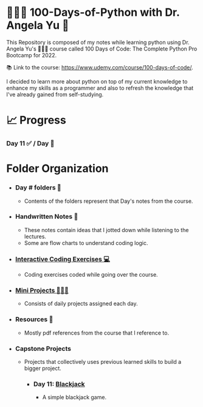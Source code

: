 # 👩🏻‍💻 100-Days-of-Python with Dr. Angela Yu 🐍

This Repository is composed of my notes while learning python using Dr. Angela Yu's 👩🏻‍🏫 course called 100 Days of Code: The Complete Python Pro Bootcamp for 2022.

📚 Link to the course: https://www.udemy.com/course/100-days-of-code/.

I decided to learn more about python on top of my current knowledge to enhance my skills as a programmer and also to refresh the knowledge that I've already gained from self-studying.

# 📈 Progress
### Day 11 ✅ / Day 💯

# Folder Organization
- ### Day # folders 📁
  - Contents of the folders represent that Day's notes from the course.
- ### Handwritten Notes 📝
  - These notes contain ideas that I jotted down while listening to the lectures.
  - Some are flow charts to understand coding logic.
- ### [Interactive Coding Exercises 💻](https://github.com/patriciaong977/100-Days-of-Python/tree/master/Interactive%20Coding%20Exercises)
  - Coding exercises coded while going over the course.
- ### [Mini Projects 👩🏻‍💻](https://github.com/patriciaong977/100-Days-of-Python/tree/master/Mini%20Projects)
  - Consists of daily projects assigned each day.
- ### Resources 📖
  - Mostly pdf references from the course that I reference to.
- ### Capstone Projects
  - Projects that collectively uses previous learned skills to build a bigger project.
    - ### Day 11: [Blackjack](https://github.com/patriciaong977/100-Days-of-Python/tree/master/Blackjack%20Capstone%20Project)
      - A simple blackjack game.
